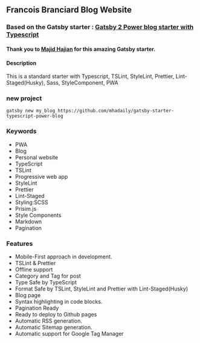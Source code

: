 ## Francois Branciard Blog Website

### Based on the Gatsby starter : [Gatsby 2 Power blog starter with Typescript](https://github.com/mhadaily/gatsby-starter-typescript-power-blog)

#### Thank you to [Majid Hajian](https://github.com/mhadaily) for this amazing Gatsby starter.

#### Description
This is a standard starter with Typescript, TSLint, StyleLint, Prettier, Lint-Staged(Husky), Sass, StyleComponent, PWA

### new project
```
gatsby new my_blog https://github.com/mhadaily/gatsby-starter-typescript-power-blog
```

### Keywords
  - PWA
  - Blog
  - Personal website
  - TypeScript
  - TSLint
  - Progressive web app
  - StyleLint
  - Prettier
  - Lint-Staged
  - Styling:SCSS
  - Prisim.js
  - Style Components
  - Markdown
  - Pagination

### Features
  - Mobile-First approach in development.
  - TSLint & Prettier
  - Offline support
  - Category and Tag for post
  - Type Safe by TypeScript
  - Format Safe by TSLint, StyleLint and Prettier with Lint-Staged(Husky)
  - Blog page
  - Syntax highlighting in code blocks.
  - Pagination Ready
  - Ready to deploy to Github pages
  - Automatic RSS generation.
  - Automatic Sitemap generation.
  - Automatic support for Google Tag Manager
